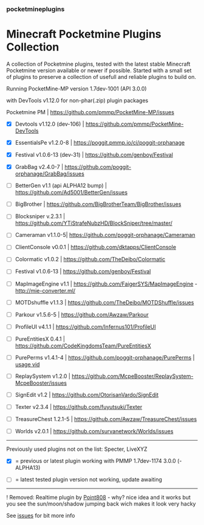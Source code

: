 ### pocketmineplugins

# Minecraft Pocketmine Plugins Collection

A collection of Pocketmine plugins, tested with the latest stable Minecraft Pocketmine version available or newer if possible.
Started with a small set of plugins to preserve a collection of usefull and reliable plugins to build on. 

Running PocketMine-MP version 1.7dev-1001 (API 3.0.0) 

with DevTools v1.12.0 for non-phar(.zip) plugin packages


Pocketmine PM | https://github.com/pmmp/PocketMine-MP/issues


- [x] Devtools v1.12.0 (dev-106) | https://github.com/pmmp/PocketMine-DevTools
- [x] EssentialsPe v1.2.0-8 | https://poggit.pmmp.io/ci/poggit-orphanage
- [x] Festival v1.0.6-13 (dev-31) | https://github.com/genboy/Festival 
- [x] GrabBag v2.4.0-7 | https://github.com/poggit-orphanage/GrabBag/issues
- [ ] BetterGen v1.1 (api ALPHA12 bump) | https://github.com/Ad5001/BetterGen/issues


- [ ] BigBrother | https://github.com/BigBrotherTeam/BigBrother/issues
- [ ] Blocksniper v.2.3.1 | https://github.com/YTiStrafeNubzHD/BlockSniper/tree/master/
- [ ] Cameraman v1.1.0-5| https://github.com/poggit-orphanage/Cameraman
- [ ] ClientConsole v0.0.1 | https://github.com/dktapps/ClientConsole
- [ ] Colormatic v1.0.2 | https://github.com/TheDeibo/Colormatic
- [ ] Festival v1.0.6-13 | https://github.com/genboy/Festival 
- [ ] MapImageEngine v1.1 | https://github.com/FaigerSYS/MapImageEngine - http://mie-converter.ml/
- [ ] MOTDshuffle v1.1.3 | https://github.com/TheDeibo/MOTDShuffle/issues
- [ ] Parkour v1.5.6-5 | https://github.com/Awzaw/Parkour
- [ ] ProfileUI v4.1.1 | https://github.com/Infernus101/ProfileUI
- [ ] PureEntitiesX 0.4.1 | https://github.com/CodeKingdomsTeam/PureEntitiesX
- [ ] PurePerms v1.4.1-4 | https://github.com/poggit-orphanage/PurePerms | [usage vid](https://youtu.be/v19TSITGxF4)
- [ ] ReplaySystem v1.2.0 | https://github.com/McpeBooster/ReplaySystem-McpeBooster/issues
- [ ] SignEdit v1.2 | https://github.com/OtorisanVardo/SignEdit
- [ ] Texter v2.3.4 | https://github.com/fuyutsuki/Texter
- [ ] TreasureChest 1.2.1-5 | https://github.com/Awzaw/TreasureChest/issues
- [ ] Worlds v2.0.1 | https://github.com/survanetwork/Worlds/issues

---
Previously used plugins not on the list: Specter, LiveXYZ

- [x] = previous or latest plugin working with PMMP 1.7dev-1174 3.0.0 (-ALPHA13) 
- [ ] = latest tested plugin version not working, update awaiting


--- 

! Removed: Realtime plugin by [Point808](https://github.com/Point808/PMMP_Plugins/tree/master/RealTime/) - why? nice idea and it works but you see the sun/moon/shadow jumping back wich makes it look very hacky

See [issues](https://github.com/genboy/pocketmineplugins/issues) for bit more info 
